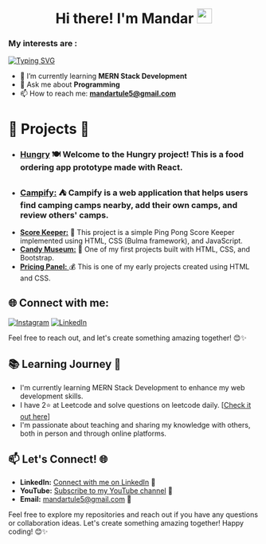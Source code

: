 <h1 align="center">Hi there! I'm Mandar
  <a href="https://github.com/sahilyeole" target="_self">
		<img src="https://media.giphy.com/media/hvRJCLFzcasrR4ia7z/giphy.gif" width="30" >
	</a>
</h1>

<h3 >My interests are : </h3>

[![Typing SVG](https://readme-typing-svg.herokuapp.com?font=Fira+Code&weight=600&pause=1000&color=D8F713&random=false&width=435&lines=Data+Structures+%26+Algorithms;Web+Development;Open+Source+Contributions)](https://git.io/typing-svg)

- 🌱 I’m currently learning **MERN Stack Development**
- 💬 Ask me about **Programming**
- 📫 How to reach me: **mandartule5@gmail.com**

# 🌱 Projects 🚀
- ###  [**Hungry**](https://hungry-y.web.app) 🍽️ Welcome to the Hungry project! This is a food ordering app prototype made with React. 
- ###  [**Campify:**](https://campify-05lq.onrender.com) ⛺️ Campify is a web application that helps users find camping camps nearby, add their own camps, and review others' camps.
- [**Score Keeper:**](https://mandartule.github.io/Project-Score_Keeper) 🏓 This project is a simple Ping Pong Score Keeper implemented using HTML, CSS (Bulma framework), and JavaScript. 
-  [**Candy Museum:**](https://mandartule.github.io/Project-CandyMuseum/) 🍭 One of my first projects built with HTML, CSS, and Bootstrap. 
- [**Pricing Panel:** ](https://mandartule.github.io/Project-PricingPanel/)💰 This is one of my early projects created using HTML and CSS.

 ## 🌐 Connect with me:
[![Instagram](https://img.shields.io/badge/Instagram-%23E4405F.svg?logo=Instagram&logoColor=white)](https://www.instagram.com/mandar_tule/) [![LinkedIn](https://img.shields.io/badge/LinkedIn-%230077B5.svg?logo=linkedin&logoColor=white)](https://www.linkedin.com/in/mandartule)

Feel free to reach out, and let's create something amazing together! 😊✨


## 📚 Learning Journey 🚀

- I'm currently learning MERN Stack Development to enhance my web development skills.
- I have  2⭐ at Leetcode and solve questions on leetcode daily.  [[Check it out here](https://leetcode.com/mandartule/)]
- I'm passionate about teaching and sharing my knowledge with others, both in person and through online platforms.

## 📫 Let's Connect! 🌐

- **LinkedIn:** [Connect with me on LinkedIn](https://www.linkedin.com/in/mandartule/) 💼
- **YouTube:** [Subscribe to my YouTube channel](<https://www.youtube.com/@mandartule>) 🎉
- **Email:** mandartule5@gmail.com 📧

Feel free to explore my repositories and reach out if you have any questions or collaboration ideas. Let's create something amazing together! Happy coding! 😊✨
